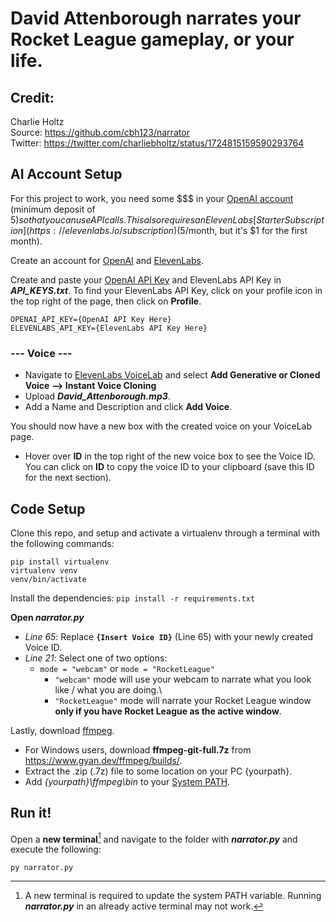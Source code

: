 # David Attenborough narrates your Rocket League gameplay, or your life. 

## Credit: 
Charlie Holtz \
Source: https://github.com/cbh123/narrator \
Twitter: https://twitter.com/charliebholtz/status/1724815159590293764

## AI Account Setup

For this project to work, you need some $$$ in your [OpenAI account](https://platform.openai.com/account/billing/overview) (minimum deposit of $5) so that you can use API calls. This also requires an ElevenLabs [Starter Subscription](https://elevenlabs.io/subscription) ($5/month, but it's $1 for the first month).


Create an account for [OpenAI](https://beta.openai.com/) and [ElevenLabs](https://elevenlabs.io).

Create and paste your [OpenAI API Key](https://platform.openai.com/api-keys) and ElevenLabs API Key in ***API_KEYS.txt***. To find your ElevenLabs API Key, click on your profile icon in the top right of the page, then click on **Profile**.
``` 
OPENAI_API_KEY={OpenAI API Key Here}
ELEVENLABS_API_KEY={ElevenLabs API Key Here}
```

### --- Voice ---

- Navigate to [ElevenLabs VoiceLab](https://elevenlabs.io/voice-lab) and select **Add Generative or Cloned Voice --> Instant Voice Cloning**
- Upload ***David_Attenborough.mp3***.
- Add a Name and Description and click **Add Voice**.

You should now have a new box with the created voice on your VoiceLab page. 
- Hover over **ID** in the top right of the new voice box to see the Voice ID. You can click on **ID** to copy the voice ID to your clipboard (save this ID for the next section).



## Code Setup

Clone this repo, and setup and activate a virtualenv through a terminal with the following commands:

```
pip install virtualenv
virtualenv venv
venv/bin/activate
```


Install the dependencies:
`pip install -r requirements.txt` 

**Open *narrator.py***
- *Line 65*: Replace **`{Insert Voice ID}`** (Line 65) with your newly created Voice ID.
- *Line 21*: Select one of two options:
  - `mode = "webcam"` or `mode = "RocketLeague"`
    - `"webcam"` mode will use your webcam to narrate what you look like / what you are doing.\
    - `"RocketLeague"` mode will narrate your Rocket League window **only if you have Rocket League as the active window**.


Lastly, download [ffmpeg](https://www.ffmpeg.org/download.html).
- For Windows users, download **ffmpeg-git-full.7z** from https://www.gyan.dev/ffmpeg/builds/.
- Extract the .zip (.7z) file to some location on your PC {yourpath}.
- Add *{yourpath}\ffmpeg\bin* to your [System PATH](https://www.architectryan.com/2018/03/17/add-to-the-path-on-windows-10/). 



## Run it!

Open a **new terminal**[^1] and navigate to the folder with ***narrator.py*** and execute the following:
```
py narrator.py
```

[^1]: A new terminal is required to update the system PATH variable. Running ***narrator.py*** in an already active terminal may not work.
